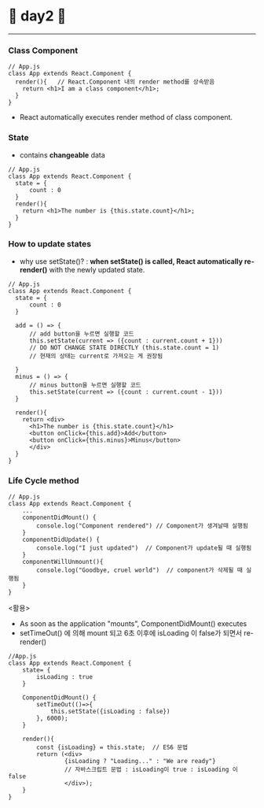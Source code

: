 
# 🍔 day2 🍔

---
### Class Component

```react
// App.js
class App extends React.Component {
  render(){   // React.Component 내의 render method를 상속받음
    return <h1>I am a class component</h1>;
  }
}
```

- React automatically executes render method of class component.



### State

- contains **changeable** data

```react
// App.js
class App extends React.Component {
  state = {
      count : 0
  }
  render(){   
    return <h1>The number is {this.state.count}</h1>;
  }
}
```

### How to update states

- why use setState()? : **when setState() is called, React automatically re-render()** with the newly updated state.

```react
// App.js
class App extends React.Component {
  state = {
      count : 0
  }
  
  add = () => {
      // add button을 누르면 실행할 코드
      this.setState(current => ({count : current.count + 1}))
      // DO NOT CHANGE STATE DIRECTLY (this.state.count = 1) 
      // 현재의 상태는 current로 가져오는 게 권장됨
  
  }
  minus = () => {
      // minus button을 누르면 실행할 코드
 	  this.setState(current => ({count : current.count - 1}))  
  }
  
  render(){   
    return <div>
      <h1>The number is {this.state.count}</h1>
      <button onClick={this.add}>Add</button>
      <button onClick={this.minus}>Minus</button>
      </div>
  }
}
```

### Life Cycle method

```react
// App.js
class App extends React.Component {
    ...
    componentDidMount() {
        console.log("Component rendered") // Component가 생겨날때 실행됨
    }
	componentDidUpdate() {
        console.log("I just updated")  // Component가 update될 때 실행됨
    }
	componentWillUnmount(){
        console.log("Goodbye, cruel world")  // component가 삭제될 때 실행됨
    }
}
```

<활용>

- As soon as the application "mounts", ComponentDidMount() executes
- setTimeOut() 에 의해 mount 되고 6초 이후에 isLoading 이  false가 되면서 re-render()

```react
//App.js
class App extends React.Component {
    state= {
        isLoading : true
    }

	ComponentDidMount() {
        setTimeOut(()=>{
            this.setState({isLoading : false})
        }, 6000);
    }

	render(){
        const {isLoading} = this.state;  // ES6 문법
        return (<div>
                {isLoading ? "Loading..." : "We are ready"}
                // 자바스크립트 문법 : isLoading이 true : isLoading 이 false
            	</div>);
    }
}
```

